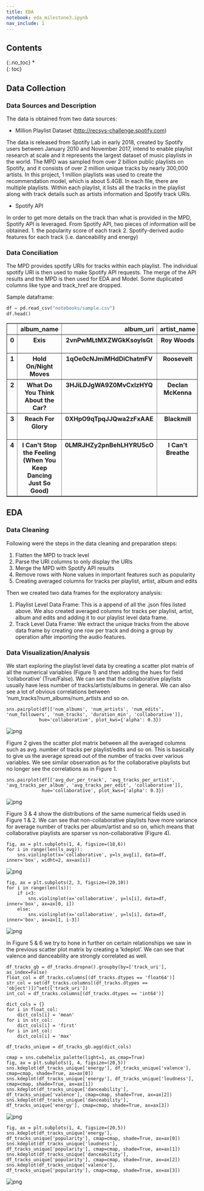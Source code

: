 ```yaml
---
title: EDA
notebook: eda_milestone3.ipynb
nav_include: 1
---
```


## Contents
{:.no_toc}
*  
{: toc}

## Data Collection
### Data Sources and Description
The data is obtained from two data sources:
- Million Playlist Dataset (http://recsys-challenge.spotify.com)

The data is released from Spotify Lab in early 2018, created by Spotify users between January 2010 and November 2017,
intend to enable playlist research at scale and it represents the largest dataset of music playlists in the world. The MPD was sampled from over 2 billion public playlists on Spotify, and it consists of over 2 million unique tracks by nearly 300,000 artists. In this project, 1 million playlists was used to create the recommendation model, which is about 5.4GB. In each file, there are multiple playlists. Within each playlist, it lists all the tracks in the playlist along with track details such as artists information and Spotify track URIs.

- Spotify API

In order to get more details on the track than what is provided in the MPD, Spotify API is leveraged. From Spotify API, two pieces of information will be obtained. 1. the popularity score of each track 2. Spotify-derived audio features for each track (i.e. danceability and energy)

### Data Conciliation
The MPD provides spotify URIs for tracks within each playlist. The individual spotify URI is then used to make Spotify API requests. The merge of the API results and the MPD is then used for EDA and Model. Some duplicated columns like type and track_href are dropped.

Sample dataframe:

```python
df = pd.read_csv("notebooks/sample.csv")
df.head()
```
<div>
<style>
    .dataframe thead tr:only-child th {
        text-align: right;
    }

    .dataframe thead th {
        text-align: left;
    }

    .dataframe tbody tr th {
        vertical-align: top;
    }

</style>
<table border="1" class="dataframe">
  <thead>
    <tr style="text-align: right;">
      <th></th>
      <th>album_name</th>
      <th>album_uri</th>
      <th>artist_name</th>
      <th>artist_uri</th>
      <th>collaborative</th>
      <th>description</th>
      <th>duration_ms</th>
      <th>modified_at</th>
      <th>name</th>
      <th>num_albums</th>
      <th>num_artists</th>
      <th>num_edits</th>
      <th>num_followers</th>
      <th>num_tracks</th>
      <th>pid</th>
      <th>pos</th>
      <th>track_name</th>
      <th>track_uri</th>
      <th>popularity</th>
      <th>acousticness</th>
      <th>analysis_url</th>
      <th>danceability</th>
      <th>track_duration_ms</th>
      <th>energy</th>
      <th>instrumentalness</th>
      <th>key</th>
      <th>liveness</th>
      <th>loudness</th>
      <th>mode</th>
      <th>speechiness</th>
      <th>tempo</th>
      <th>time_signature</th>
      <th>valence</th>
    </tr>
  </thead>
  <tbody>
    <tr>
      <th>0</th>
      <th>Exis</th>
      <th>2vnPwMLtMXZWGkKsoylsGt</th>
      <th>Roy Woods</th>
      <th>7mDU6nMUJnOSY2Hkjz5oqM</th>
      <th>False</th>
      <th>nan</th>
      <th>5030548</th>
      <th>1506384000</th>
      <th>mood</th>
      <th>14</th>
      <th>11</th>
      <th>16</th>
      <th>1</th>
      <th>23</th>
      <th>440000</th>
      <th>0</th>
      <th>Go Go Go</th>
      <th>21bl9jnt8gKltnNYpOPbhw</th>
      <th>47.0</th>
      <th>0.209</th>
      <th>https://api.spotify.com/v1/audio-analysis/21bl9jnt8gKltnNYpOPbhw</th>
      <th>0.637</th>
      <th>245626</th>
      <th>0.365</th>
      <th>1.06e-05</th>
      <th>0</th>
      <th>.0944</th>
      <th>-11.274000000000001</th>
      <th>1</th>
      <th>0.0743</th>
      <th>77.958</th>
      <th>4</th>
      <th>0.0459</th>
    </tr>
    <tr>
      <th>1</th>
      <th>Hold On/Night Moves</th>
      <th>1qOe0cNJmiMHdDiChatmFV</th>
      <th>Roosevelt</th>
      <th>4AQrqVz6BYwy29iMxcGtx7</th>
      <th>False</th>
      <th>nan</th>
      <th>30082331</th>
      <th>1495497600</th>
      <th>costa rica</th>
      <th>108</th>
      <th>95</th>
      <th>79</th>
      <th>4</th>
      <th>118</th>
      <th>440353</th>
      <th>86</th>
      <th>Hold On</th>
      <th>2Mdw2rZMq0oFK3oDCbUZQz</th>
      <th>0.0</th>
      <th>0.0205</th>
      <th>https://api.spotify.com/v1/audio-analysis/2Mdw2rZMq0oFK3oDCbUZQz</th>
      <th>0.691</th>
      <th>206667</th>
      <th>0.693</th>
      <th>0.47</th>
      <th>4</th>
      <th>0.26899999999999996</th>
      <th>-7.647</th>
      <th>1</th>
      <th>0.0426</th>
      <th>114.23899999999999</th>
      <th>4</th>
      <th>0.815</th>
    </tr>
    <tr>
      <th>2</th>
      <th>What Do You Think About the Car?</th>
      <th>3HJiLDJgWA9Z0MvCxlzHYQ</th>
      <th>Declan McKenna</th>
      <th>2D4FOOOtWycb3Aw9nY5n3c</th>
      <th>False</th>
      <th>nan</th>
      <th>44201804</th>
      <th>1504569600</th>
      <th>heart strings</th>
      <th>174</th>
      <th>146</th>
      <th>120</th>
      <th>15</th>
      <th>188</th>
      <th>440188</th>
      <th>158</th>
      <th>Brazil</th>
      <th>4sNG6zQBmtq7M8aeeKJRMQ</th>
      <th>65.0</th>
      <th>0.0941</th>
      <th>https://api.spotify.com/v1/audio-analysis/4sNG6zQBmtq7M8aeeKJRMQ</th>
      <th>0.687</th>
      <th>252307</th>
      <th>0.617</th>
      <th>1.32e-05</th>
      <th>4</th>
      <th>0.0898</th>
      <th>-5.212999999999999</th>
      <th>1</th>
      <th>0.0287</th>
      <th>121.08</th>
      <th>4</th>
      <th>0.665</th>
    </tr>
    <tr>
      <th>3</th>
      <th>Reach For Glory</th>
      <th>0XHpO9qTpqJJQwa2zFxAAE</th>
      <th>Blackmill</th>
      <th>4kjWnaLfIRcLJ1Dy4Wr6tY</th>
      <th>False</th>
      <th>nan</th>
      <th>13610945</th>
      <th>1419811200</th>
      <th>Wub Wub</th>
      <th>31</th>
      <th>24</th>
      <th>12</th>
      <th>1</th>
      <th>49</th>
      <th>440253</th>
      <th>39</th>
      <th>In The Night Of Wilderness</th>
      <th>3RZzg8yZs5HaRjQiDiBIsV</th>
      <th>40.0</th>
      <th>0.00233</th>
      <th>https://api.spotify.com/v1/audio-analysis/3RZzg8yZs5HaRjQiDiBIsV</th>
      <th>0.5489999999999999</th>
      <th>327004</th>
      <th>0.789</th>
      <th>0.5579999999999999</th>
      <th>4</th>
      <th>0.244</th>
      <th>-7.553</th>
      <th>0</th>
      <th>0.0315</th>
      <th>140.026</th>
      <th>4</th>
      <th>0.0705</th>
    </tr>
    <tr>
      <th>4</th>
      <th>I Can't Stop the Feeling (When You Keep Dancing Just So Good)</th>
      <th>0LMRJHZy2pnBehLHYRU5cO</th>
      <th>I Can't Breathe</th>
      <th>5MK9x0RbHMQFGDAknCMVeF</th>
      <th>False</th>
      <th>nan</th>
      <th>25995379</th>
      <th>1508371200</th>
      <th>music</th>
      <th>105</th>
      <th>89</th>
      <th>55</th>
      <th>1</th>
      <th>113</th>
      <th>440266</th>
      <th>54</th>
      <th>Can't Stop the Feeling</th>
      <th>0zmXotS8KeYXR3zMT0SQWm</th>
      <th>25.0</th>
      <th>0.0532</th>
      <th>https://api.spotify.com/v1/audio-analysis/0zmXotS8KeYXR3zMT0SQWm</th>
      <th>0.679</th>
      <th>232859</th>
      <th>0.725</th>
      <th>0.000324</th>
      <th>6</th>
      <th>0.34299999999999997</th>
      <th>-7.952999999999999</th>
      <th>1</th>
      <th>0.04</th>
      <th>116.354</th>
      <th>4</th>
      <th>0.917</th>
    </tr>
  </tbody>
</table>
</div>


## EDA 
### Data Cleaning
Following were the steps in the data cleaning and preparation steps:
1. Flatten the MPD to track level
2. Parse the URI columns to only display the URIs
3. Merge the MPD with Spotify API results
4. Remove rows with None values in important features such as popularity
5. Creating averaged columns for tracks per playlist, artist, album and edits

Then we created two data frames for the exploratory analysis:
1. Playlist Level Data Frame: This is a append of all the .json files listed above. We also created averaged columns for tracks per playlist, artist, album and edits and adding it to our playlist level data frame.
2. Track Level Data Frame: We extract the unique tracks from the above data frame by creating one row per track and doing a group by operation after importing the audio features.

### Data Visualization/Analysis
We start exploring the playlist level data by creating a scatter plot matrix of all the numerical variables (Figure 1) and then adding the hues for field ‘collaborative’ (True/False). We can see that the collaborative playlists usually have less number of tracks/artists/albums in general. We can also see a lot of obvious correlations between ‘num_tracks’/num_albums/num_artists and so on.
```
sns.pairplot(df[['num_albums', 'num_artists', 'num_edits', 'num_followers', 'num_tracks', 'duration_min', 'collaborative']],
            hue='collaborative', plot_kws={'alpha': 0.3})
```
![png](olives-eda_files/figure1.png)

Figure 2 gives the scatter plot matrix between all the averaged columns such as avg. number of tracks per playlist/edits and so on. This is basically to give us the average spread out of the number of tracks over various variables. We see similar observation as for the collaborative playlists but no longer see the correlations as in Figure 1.
```
sns.pairplot(df[['avg_dur_per_track', 'avg_tracks_per_artist', 'avg_tracks_per_album', 'avg_tracks_per_edit', 'collaborative']], 
             hue='collaborative', plot_kws={'alpha': 0.3})
```
![png](olives-eda_files/figure2.png)

Figure 3 & 4 show the distributions of the same numerical fields used in Figure 1 & 2. We can see that non-collaborative playlists have more variance for average number of tracks per album/artist and so on, which means that collaborative playlists are sparser vs non-collaborative (Figure 4).
```
fig, ax = plt.subplots(1, 4, figsize=(18,6))
for i in range(len(ls_avg)):
    sns.violinplot(x='collaborative', y=ls_avg[i], data=df, inner='box', widht=2, ax=ax[i])
```
![png](olives-eda_files/figure3.png)
```
fig, ax = plt.subplots(2, 3, figsize=(20,10))
for i in range(len(ls)):
    if i<3:
        sns.violinplot(x='collaborative', y=ls[i], data=df, inner='box', ax=ax[0, i])
    else: 
        sns.violinplot(x='collaborative', y=ls[i], data=df, inner='box', ax=ax[1, i-3])
```
![png](olives-eda_files/figure4.png)

In Figure 5 & 6 we try to hone in further on certain relationships we saw in the previous scatter plot matrix by creating a ‘kdeplot’. We can see that valence and danceability are strongly correlated as well.


```
df_tracks_gb = df_tracks.dropna().groupby(by=['track_uri'], as_index=False)
float_col = df_tracks.columns[(df_tracks.dtypes == 'float64')]
str_col = set(df_tracks.columns[(df_tracks.dtypes == 'object')])^set(['track_uri'])
int_col = df_tracks.columns[(df_tracks.dtypes == 'int64')]

dict_cols = {}
for i in float_col:
    dict_cols[i] = 'mean'
for i in str_col:
    dict_cols[i] = 'first'
for i in int_col:
    dict_cols[i] = 'max'

df_tracks_unique = df_tracks_gb.agg(dict_cols)
```

```
cmap = sns.cubehelix_palette(light=1, as_cmap=True)
fig, ax = plt.subplots(1, 4, figsize=(20,5))
sns.kdeplot(df_tracks_unique['energy'], df_tracks_unique['valence'], cmap=cmap, shade=True, ax=ax[0])
sns.kdeplot(df_tracks_unique['energy'], df_tracks_unique['loudness'], cmap=cmap, shade=True, ax=ax[1])
sns.kdeplot(df_tracks_unique['danceability'], df_tracks_unique['valence'], cmap=cmap, shade=True, ax=ax[2])
sns.kdeplot(df_tracks_unique['danceability'], df_tracks_unique['energy'], cmap=cmap, shade=True, ax=ax[3])
```
![png](olives-eda_files/figure5.png)

```
fig, ax = plt.subplots(1, 4, figsize=(20,5))
sns.kdeplot(df_tracks_unique['energy'], df_tracks_unique['popularity'], cmap=cmap, shade=True, ax=ax[0])
sns.kdeplot(df_tracks_unique['loudness'], df_tracks_unique['popularity'], cmap=cmap, shade=True, ax=ax[1])
sns.kdeplot(df_tracks_unique['danceability'], df_tracks_unique['popularity'], cmap=cmap, shade=True, ax=ax[2])
sns.kdeplot(df_tracks_unique['valence'], df_tracks_unique['popularity'], cmap=cmap, shade=True, ax=ax[3])
```
![png](olives-eda_files/figure6.png)
